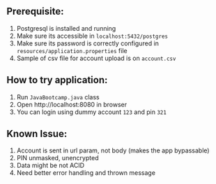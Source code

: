 ## **Prerequisite:**
1. Postgresql is installed and running
2. Make sure its accessible in `localhost:5432/postgres`
3. Make sure its password is correctly configured in `resources/application.properties` file
4. Sample of csv file for account upload is on `account.csv`

## **How to try application:**
1. Run `JavaBootcamp.java` class
2. Open http://localhost:8080 in browser
3. You can login using dummy account `123` and pin `321`


## **Known Issue:**
1. Account is sent in url param, not body (makes the app bypassable)
2. PIN unmasked, unencrypted
3. Data might be not ACID
4. Need better error handling and thrown message